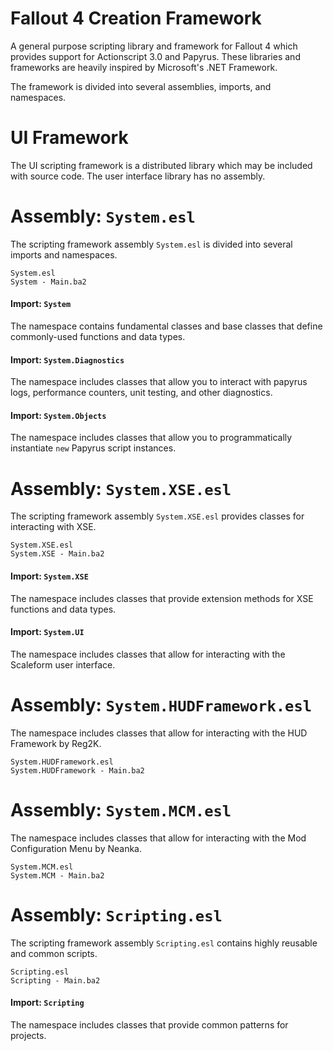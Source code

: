 # Fallout 4 Creation Framework
A general purpose scripting library and framework for Fallout 4 which provides support for Actionscript 3.0 and Papyrus.
These libraries and frameworks are heavily inspired by Microsoft's .NET Framework.

The framework is divided into several assemblies, imports, and namespaces.

# UI Framework
The UI scripting framework is a distributed library which may be included with source code. The user interface library has no assembly.

# Assembly: `System.esl`
The scripting framework assembly `System.esl` is divided into several imports and namespaces.
```
System.esl
System - Main.ba2
```
#### Import: `System`
The namespace contains fundamental classes and base classes that define commonly-used functions and data types.

#### Import: `System.Diagnostics`
The namespace includes classes that allow you to interact with papyrus logs, performance counters, unit testing, and other diagnostics.

#### Import: `System.Objects`
The namespace includes classes that allow you to programmatically instantiate `new` Papyrus script instances.


# Assembly: `System.XSE.esl`
The scripting framework assembly `System.XSE.esl` provides classes for interacting with XSE.
```
System.XSE.esl
System.XSE - Main.ba2
```
#### Import: `System.XSE`
The namespace includes classes that provide extension methods for XSE functions and data types.

#### Import: `System.UI`
The namespace includes classes that allow for interacting with the Scaleform user interface.



# Assembly: `System.HUDFramework.esl`
The namespace includes classes that allow for interacting with the HUD Framework by Reg2K.
```
System.HUDFramework.esl
System.HUDFramework - Main.ba2
```


# Assembly: `System.MCM.esl`
The namespace includes classes that allow for interacting with the Mod Configuration Menu by Neanka.
```
System.MCM.esl
System.MCM - Main.ba2
```


# Assembly: `Scripting.esl`
The scripting framework assembly `Scripting.esl` contains highly reusable and common scripts.
```
Scripting.esl
Scripting - Main.ba2
```
#### Import: `Scripting`
The namespace includes classes that provide common patterns for projects.
